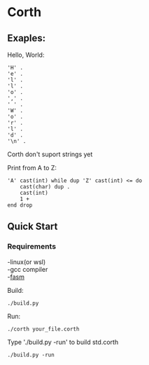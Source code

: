 # Corth
## Exaples:

Hello, World:
```corth
'H' .
'e' .
'l' .
'l' .
'o' .
',' .
' ' .
'W' .
'o' .
'r' .
'l' .
'd' .
'\n' .
```
Corth don't suport strings yet


Print from A to Z:
```corth
'A' cast(int) while dup 'Z' cast(int) <= do
    cast(char) dup .
    cast(int)
    1 +
end drop
```

## Quick Start

### Requirements
-linux(or wsl)<br>
-gcc compiler<br>
-[fasm](https://flatassembler.net/)

Build:
```console
./build.py
```

Run:
```console
./corth your_file.corth
```

Type './build.py -run' to build std.corth
```consonle
./build.py -run
```
